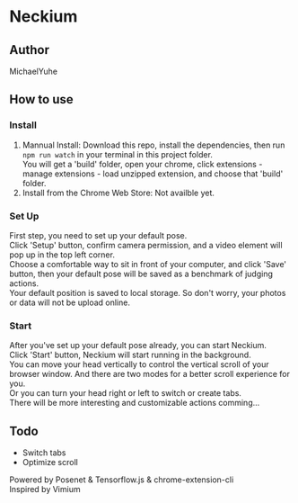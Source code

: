 # Neckium

## Author

MichaelYuhe

## How to use

### Install

1. Mannual Install:
   Download this repo, install the dependencies, then run `npm run watch` in your terminal in this project folder.  
   You will get a 'build' folder, open your chrome, click extensions - manage extensions - load unzipped extension, and choose that 'build' folder.
2. Install from the Chrome Web Store:
   Not availble yet.

### Set Up

First step, you need to set up your default pose.  
Click 'Setup' button, confirm camera permission, and a video element will pop up in the top left corner.  
Choose a comfortable way to sit in front of your computer, and click 'Save' button, then your default pose will be saved as a benchmark of judging actions.  
Your default position is saved to local storage. So don't worry, your photos or data will not be upload online.  

### Start

After you've set up your default pose already, you can start Neckium.  
Click 'Start' button, Neckium will start running in the background.  
You can move your head vertically to control the vertical scroll of your browser window. And there are two modes for a better scroll experience for you.  
Or you can turn your head right or left to switch or create tabs.  
There will be more interesting and customizable actions comming...  

## Todo

- Switch tabs
- Optimize scroll

Powered by Posenet & Tensorflow.js & chrome-extension-cli  
Inspired by Vimium
